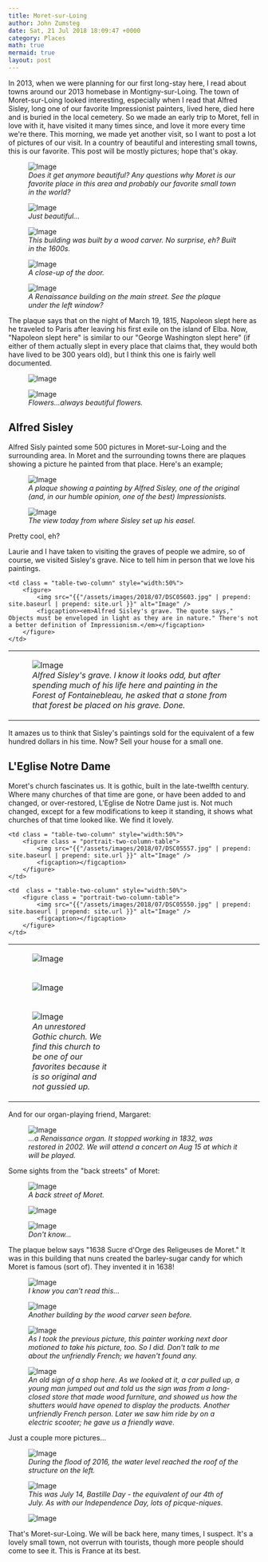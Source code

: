 ```yaml
---
title: Moret-sur-Loing
author: John Zumsteg
date: Sat, 21 Jul 2018 18:09:47 +0000
category: Places
math: true
mermaid: true
layout: post
---
```

In 2013, when we were planning for our first long-stay here, I read about towns around our 2013 homebase in Montigny-sur-Loing. The town of Moret-sur-Loing looked interesting, especially when I read that Alfred Sisley, long one of our favorite Impressionist painters, lived here, died here and is buried in the local cemetery. So we made an early trip to Moret, fell in love with it, have visited it many times since, and love it more every time we're there. This morning, we made yet another visit, so I want to post a lot of pictures of our visit. In a country of beautiful and interesting small towns, this is our favorite. This post will be mostly pictures; hope that's okay.

<figure class = "landscape">
	<img src="{{"/assets/images/2018/07/DSC05396.jpg" | prepend: site.baseurl | prepend: site.url }}" alt="Image" />
	<figcaption><em>Does it get anymore beautiful? Any questions why Moret is our favorite place in this area and probably our favorite small town in the world?</em></figcaption>
</figure>



<figure class = "landscape">
	<img src="{{"/assets/images/2018/07/DSC05580.jpg" | prepend: site.baseurl | prepend: site.url }}" alt="Image" />
	<figcaption><em>Just beautiful...</em></figcaption>
</figure>



<figure class = "landscape">
	<img src="{{"/assets/images/2018/07/DSC05494.jpg" | prepend: site.baseurl | prepend: site.url }}" alt="Image" />
	<figcaption><em>This building was built by a wood carver. No surprise, eh? Built in the 1600s.</em></figcaption>
</figure>



<figure class = "portrait">
	<img src="{{"/assets/images/2018/07/DSC05493.jpg" | prepend: site.baseurl | prepend: site.url }}" alt="Image" />
	<figcaption><em>A close-up of the door.</em></figcaption>
</figure>



<figure class = "portrait">
	<img src="{{"/assets/images/2018/07/DSC05498.jpg" | prepend: site.baseurl | prepend: site.url }}" alt="Image" />
	<figcaption><em>A Renaissance building on the main street. See the plaque under the left window?</em></figcaption>
</figure>



The plaque says that on the night of March 19, 1815, Napoleon slept here as he traveled to Paris after leaving his first exile on the island of Elba. Now, "Napoleon slept here" is similar to our "George Washington slept here" (if either of them actually slept in every place that claims that, they would both have lived to be 300 years old), but I think this one is fairly well documented.

<figure class = "landscape">
	<img src="{{"/assets/images/2018/07/DSC05392.jpg" | prepend: site.baseurl | prepend: site.url }}" alt="Image" />
	<figcaption></figcaption>
</figure>



<figure class = "landscape">
	<img src="{{"/assets/images/2018/07/DSC05497-1.jpg" | prepend: site.baseurl | prepend: site.url }}" alt="Image" />
	<figcaption><em>Flowers...always beautiful flowers.</em></figcaption>
</figure>


<h2>Alfred Sisley</h2>
Alfred Sisly painted some 500 pictures in Moret-sur-Loing and the surrounding area. In Moret and the surrounding towns there are plaques showing a picture he painted from that place. Here's an example;

<figure class = "landscape">
	<img src="{{"/assets/images/2018/07/DSC05409.jpg" | prepend: site.baseurl | prepend: site.url }}" alt="Image" />
	<figcaption><em>A plaque showing a painting by Alfred Sisley, one of the original (and, in our humble opinion, one of the best) Impressionists.</em></figcaption>
</figure>



<figure class = "landscape">
	<img src="{{"/assets/images/2018/07/DSC05410.jpg" | prepend: site.baseurl | prepend: site.url }}" alt="Image" />
	<figcaption><em>The view today from where Sisley set up his easel.</em></figcaption>
</figure>



Pretty cool, eh?

Laurie and I have taken to visiting the graves of people we admire, so of course, we visited Sisley's grave. Nice to tell him in person that we love his paintings.  

<table sytle="width:90%">
<tbody>
<tr>
	<td class = "table-two-column" style="width:50%">
		<figure>
			<img src="{{"/assets/images/2018/07/DSC05605.jpg" | prepend: site.baseurl | prepend: site.url }}" alt="Image" />
			<figcaption><em>Alfred Sisley's grave. I know it looks odd, but after spending much of his life here and painting in the Forest of Fontainebleau, he asked that a stone from that forest be placed on his grave. Done.</em></figcaption>
		</figure>
	</td>

	<td class = "table-two-column" style="width:50%">
		<figure>
			<img src="{{"/assets/images/2018/07/DSC05603.jpg" | prepend: site.baseurl | prepend: site.url }}" alt="Image" />
			<figcaption><em>Alfred Sisley's grave. The quote says," Objects must be enveloped in light as they are in nature." There's not a better definition of Impressionism.</em></figcaption>
		</figure>
	</td>
</tr>
</tbody>
</table>
It amazes us to think that Sisley's paintings sold for the equivalent of a few hundred dollars in his time. Now? Sell your house for a small one.
<h2>L'Eglise Notre Dame</h2>
Moret's church fascinates us. It is gothic, built in the late-twelfth century. Where many churches of that time are gone, or have been added to and changed, or over-restored, L'Eglise de Notre Dame just is. Not much changed, except for a few modifications to keep it standing, it shows what churches of that time looked like. We find it lovely.
<table style="width:100%">
<tbody>
<tr>
	<td class = "table-two-column" style="width:50%">
		<figure class = "portrait-two-column-table">
			<img src="{{"/assets/images/2018/07/DSC05575.jpg" | prepend: site.baseurl | prepend: site.url }}" alt="Image" />
			<figcaption></figcaption>
		</figure>
	</td>

	<td class = "table-two-column" style="width:50%">  
		<figure class = "portrait-two-column-table">
			<img src="{{"/assets/images/2018/07/DSC05557.jpg" | prepend: site.baseurl | prepend: site.url }}" alt="Image" />
			<figcaption></figcaption>
		</figure>
	</td>
</tr>

<tr>
	<td class = "table-two-column" style="width:50%">
		<figure class = "portrait-two-column-table" >
			<img src="{{"/assets/images/2018/07/DSC05555.jpg" | prepend: site.baseurl | prepend: site.url }}" alt="Image" />
			<figcaption></figcaption>
		</figure>
	</td>

	<td  class = "table-two-column" style="width:50%">
		<figure class = "portrait-two-column-table">
			<img src="{{"/assets/images/2018/07/DSC05550.jpg" | prepend: site.baseurl | prepend: site.url }}" alt="Image" />
			<figcaption></figcaption>
		</figure>
	</td>
</tr>

<tr>
	<td colspan="2">
	<figure class = "landscape">
		<img src="{{"/assets/images/2018/07/DSC05538.jpg" | prepend: site.baseurl | prepend: site.url }}" alt="Image" />
		<figcaption><em>An unrestored Gothic church. We find this church to be one of our favorites because it is so original and not gussied up.</em></figcaption>
	</figure>
	</td>
	<td></td>
</tr>

</tbody>
</table>
And for our organ-playing friend, Margaret:

<figure class = "landscape">
	<img src="{{"/assets/images/2018/07/DSC05517.jpg" | prepend: site.baseurl | prepend: site.url }}" alt="Image" />
	<figcaption><em>...a Renaissance organ. It stopped working in 1832, was restored in 2002. We will attend a concert on Aug 15 at which it will be played.</em></figcaption>
</figure>



Some sights from the "back streets" of Moret:

<figure class = "landscape">
	<img src="{{"/assets/images/2018/07/DSC05567.jpg" | prepend: site.baseurl | prepend: site.url }}" alt="Image" />
	<figcaption><em>A back street of Moret.</em></figcaption>
</figure>



<figure class = "landscape">
	<img src="{{"/assets/images/2018/07/DSC05568.jpg" | prepend: site.baseurl | prepend: site.url }}" alt="Image" />
	<figcaption></figcaption>
</figure>



<figure class = "landscape">
	<img src="{{"/assets/images/2018/07/DSC05569.jpg" | prepend: site.baseurl | prepend: site.url }}" alt="Image" />
	<figcaption><em>Don't know...</em></figcaption>
</figure>



The plaque below says "1638 Sucre d'Orge des Religeuses de Moret." It was in this building that nuns created the barley-sugar candy for which Moret is famous (sort of). They invented it in 1638!

<figure class = "portrait">
	<img src="{{"/assets/images/2018/07/DSC05559.jpg" | prepend: site.baseurl | prepend: site.url }}" alt="Image" />
	<figcaption><em>I know you can't read this...</em></figcaption>
</figure>



<figure class = "landscape">
	<img src="{{"/assets/images/2018/07/DSC05561.jpg" | prepend: site.baseurl | prepend: site.url }}" alt="Image" />
	<figcaption><em>Another building by the wood carver seen before.</em></figcaption>
</figure>



<figure class = "landscape">
	<img src="{{"/assets/images/2018/07/DSC05563.jpg" | prepend: site.baseurl | prepend: site.url }}" alt="Image" />
	<figcaption><em>As I took the previous picture, this painter working next door motioned to take his picture, too. So I did. Don't talk to me about the unfriendly French; we haven't found any.</em></figcaption>
</figure>



<figure class = "landscape">
	<img src="{{"/assets/images/2018/07/DSC05578.jpg" | prepend: site.baseurl | prepend: site.url }}" alt="Image" />
	<figcaption><em>An old sign of a shop here. As we looked at it, a car pulled up, a young man jumped out and told us the sign was from a long-closed store that made wood furniture, and showed us how the shutters would have opened to display the products. Another unfriendly French person. Later we saw him ride by on a electric scooter; he gave us a friendly wave.</em></figcaption>
</figure>



Just a couple more pictures...

<figure class = "landscape">
	<img src="{{"/assets/images/2018/07/DSC05405.jpg" | prepend: site.baseurl | prepend: site.url }}" alt="Image" />
	<figcaption><em>During the flood of 2016, the water level reached the roof of the structure on the left.</em></figcaption>
</figure>



<figure class = "landscape">
	<img src="{{"/assets/images/2018/07/DSC05407.jpg" | prepend: site.baseurl | prepend: site.url }}" alt="Image" />
	<figcaption><em>This was July 14, Bastille Day - the equivalent of our 4th of July. As with our Independence Day, lots of picque-niques.</em></figcaption>
</figure>



<figure class = "landscape">
	<img src="{{"/assets/images/2018/07/DSC05587.jpg" | prepend: site.baseurl | prepend: site.url }}" alt="Image" />
	<figcaption></figcaption>
</figure>



That's Moret-sur-Loing. We will be back here, many times, I suspect. It's a lovely small town, not overrun with tourists, though more people should come to see it. This is France at its best.
